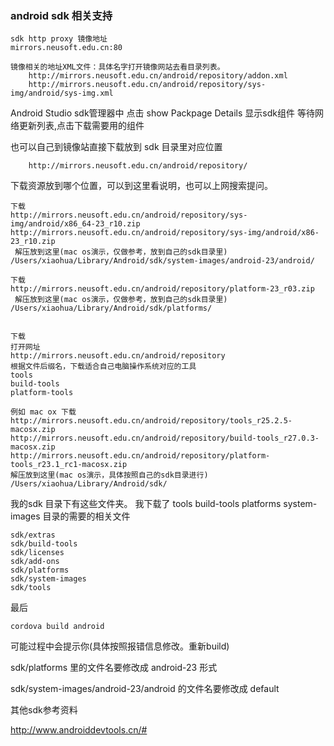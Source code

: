 ### android sdk 相关支持
    sdk http proxy 镜像地址
    mirrors.neusoft.edu.cn:80
    
    镜像相关的地址XML文件：具体名字打开镜像网站去看目录列表。
        http://mirrors.neusoft.edu.cn/android/repository/addon.xml 
        http://mirrors.neusoft.edu.cn/android/repository/sys-img/android/sys-img.xml 

    
Android Studio sdk管理器中 点击 show Packpage Details 显示sdk组件
等待网络更新列表,点击下载需要用的组件 

也可以自己到镜像站直接下载放到 sdk 目录里对应位置 
    
        http://mirrors.neusoft.edu.cn/android/repository/

下载资源放到哪个位置，可以到这里看说明，也可以上网搜索提问。

 
    下载
    http://mirrors.neusoft.edu.cn/android/repository/sys-img/android/x86_64-23_r10.zip
    http://mirrors.neusoft.edu.cn/android/repository/sys-img/android/x86-23_r10.zip
     解压放到这里(mac os演示，仅做参考，放到自己的sdk目录里)
    /Users/xiaohua/Library/Android/sdk/system-images/android-23/android/

    下载
    http://mirrors.neusoft.edu.cn/android/repository/platform-23_r03.zip
     解压放到这里(mac os演示，仅做参考，放到自己的sdk目录里)
    /Users/xiaohua/Library/Android/sdk/platforms/
    
    
    下载  
    打开网址
    http://mirrors.neusoft.edu.cn/android/repository
    根据文件后缀名，下载适合自己电脑操作系统对应的工具
    tools 
    build-tools
    platform-tools
    
    例如 mac ox 下载
    http://mirrors.neusoft.edu.cn/android/repository/tools_r25.2.5-macosx.zip
    http://mirrors.neusoft.edu.cn/android/repository/build-tools_r27.0.3-macosx.zip
    http://mirrors.neusoft.edu.cn/android/repository/platform-tools_r23.1_rc1-macosx.zip
    解压放到这里(mac os演示，具体按照自己的sdk目录进行)
    /Users/xiaohua/Library/Android/sdk/
    

我的sdk 目录下有这些文件夹。
我下载了 tools build-tools platforms system-images 目录的需要的相关文件
    
    sdk/extras
    sdk/build-tools	
    sdk/licenses	
    sdk/add-ons
    sdk/platforms
    sdk/system-images
    sdk/tools

最后

    cordova build android 
    
可能过程中会提示你(具体按照报错信息修改。重新build)

sdk/platforms 里的文件名要修改成 android-23 形式

sdk/system-images/android-23/android 的文件名要修改成 default 

其他sdk参考资料

http://www.androiddevtools.cn/#

